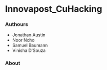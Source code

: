 # Innovapost_CuHacking

### Authours
* Jonathan Austin
* Noor Ncho
* Samuel Baumann
* Vinisha D'Souza

### About
